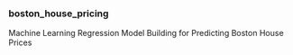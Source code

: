 ### boston_house_pricing
Machine Learning Regression Model Building for Predicting Boston House Prices 
